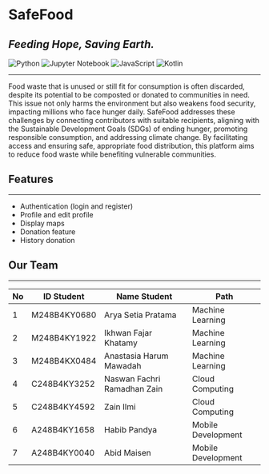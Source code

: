 # SafeFood
## _Feeding Hope, Saving Earth._

![Python](https://img.shields.io/badge/Python-3776AB?style=flat&logo=python&logoColor=white)  ![Jupyter Notebook](https://img.shields.io/badge/Jupyter%20Notebook-F37626?style=flat&logo=jupyter&logoColor=white) ![JavaScript](https://img.shields.io/badge/JavaScript-F7DF1E?style=flat&logo=javascript&logoColor=black)  ![Kotlin](https://img.shields.io/badge/Kotlin-1DA1F2?style=flat&logo=kotlin&logoColor=white)

---

Food waste that is unused or still fit for consumption is often discarded, despite its potential to be composted or donated to communities in need. This issue not only harms the environment but also weakens food security, impacting millions who face hunger daily. SafeFood addresses these challenges by connecting contributors with suitable recipients, aligning with the Sustainable Development Goals (SDGs) of ending hunger, promoting responsible consumption, and addressing climate change. By facilitating access and ensuring safe, appropriate food distribution, this platform aims to reduce food waste while benefiting vulnerable communities.

## Features
---
- Authentication (login and register)
- Profile and edit profile
- Display maps
- Donation feature
- History donation

## Our Team
---

| No    | ID Student      | Name Student               | Path              |
|-------|-----------------|----------------------------|----------------   |
| 1     | M248B4KY0680    | Arya Setia Pratama         |Machine Learning   |
| 2     | M248B4KY1922    | Ikhwan Fajar Khatamy       | Machine Learning  |
| 3     | M248B4KX0484    | Anastasia Harum Mawadah    | Machine Learning  |
| 4     | C248B4KY3252    | Naswan Fachri Ramadhan Zain| Cloud Computing   |
| 5     | C248B4KY4592    | Zain Ilmi                  | Cloud Computing   |
| 6     | A248B4KY1658    | Habib Pandya               | Mobile Development|
| 7     | A248B4KY0040    | Abid Maisen                | Mobile Development|
